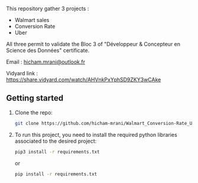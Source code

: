 

This repository gather 3 projects :

- Walmart sales
- Conversion Rate
- Uber

All three permit to validate the Bloc 3 of "Développeur & Concepteur en Science des Données" certificate.

Email : hicham.mrani@outlook.fr

Vidyard link : https://share.vidyard.com/watch/AHVnkPxYphSD9ZKY3wCAke

## Getting started

1. Clone the repo:
   ```sh
   git clone https://github.com/hicham-mrani/Walmart_Conversion-Rate_Uber.git
   ```
2. To run this project, you need to install the required python libraries associated to the desired project:
   
   ```sh
   pip3 install -r requirements.txt
   ```

   or

    ```sh
   pip install -r requirements.txt
   ```



